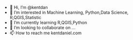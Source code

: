 - 👋 Hi, I’m @kentdan
- 👀 I’m interested in Machine Learning, Python,Data Science, R,QGIS,Statistic
- 🌱 I’m currently learning R,QGIS,Python
- 💞️ I’m looking to collaborate on ...
- 📫 How to reach me kentdaniel.com

<!---
kentdan/kentdan is a ✨ special ✨ repository because its `README.md` (this file) appears on your GitHub profile.
You can click the Preview link to take a look at your changes.
--->
